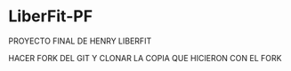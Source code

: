 # LiberFit-PF
PROYECTO FINAL DE HENRY LIBERFIT

HACER FORK DEL GIT Y CLONAR LA COPIA QUE HICIERON CON EL FORK
